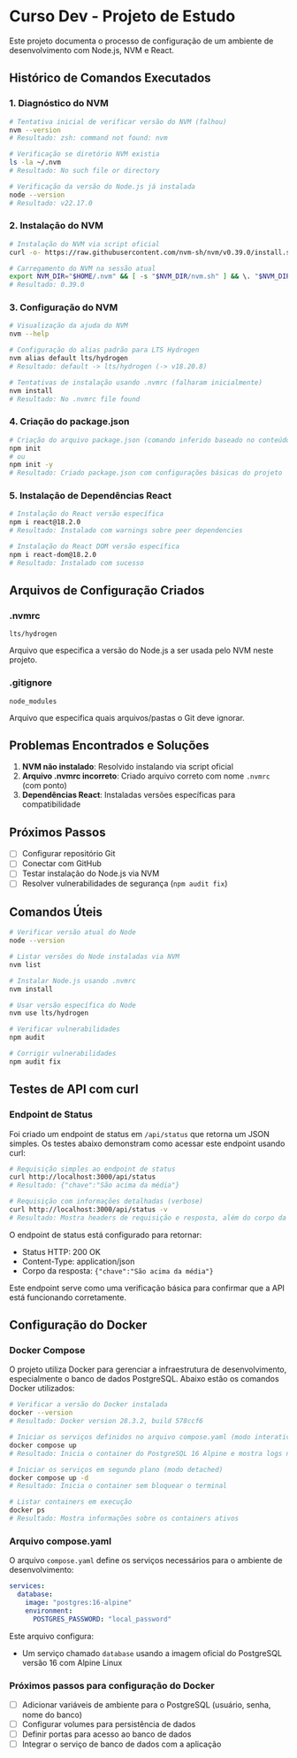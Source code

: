 # Curso Dev - Projeto de Estudo

Este projeto documenta o processo de configuração de um ambiente de desenvolvimento com Node.js, NVM e React.

## Histórico de Comandos Executados

### 1. Diagnóstico do NVM

```bash
# Tentativa inicial de verificar versão do NVM (falhou)
nvm --version
# Resultado: zsh: command not found: nvm

# Verificação se diretório NVM existia
ls -la ~/.nvm
# Resultado: No such file or directory

# Verificação da versão do Node.js já instalada
node --version
# Resultado: v22.17.0
```

### 2. Instalação do NVM

```bash
# Instalação do NVM via script oficial
curl -o- https://raw.githubusercontent.com/nvm-sh/nvm/v0.39.0/install.sh | bash

# Carregamento do NVM na sessão atual
export NVM_DIR="$HOME/.nvm" && [ -s "$NVM_DIR/nvm.sh" ] && \. "$NVM_DIR/nvm.sh" && nvm --version
# Resultado: 0.39.0
```

### 3. Configuração do NVM

```bash
# Visualização da ajuda do NVM
nvm --help

# Configuração do alias padrão para LTS Hydrogen
nvm alias default lts/hydrogen
# Resultado: default -> lts/hydrogen (-> v18.20.8)

# Tentativas de instalação usando .nvmrc (falharam inicialmente)
nvm install
# Resultado: No .nvmrc file found
```

### 4. Criação do package.json

```bash
# Criação do arquivo package.json (comando inferido baseado no conteúdo)
npm init
# ou
npm init -y
# Resultado: Criado package.json com configurações básicas do projeto
```

### 5. Instalação de Dependências React

```bash
# Instalação do React versão específica
npm i react@18.2.0
# Resultado: Instalado com warnings sobre peer dependencies

# Instalação do React DOM versão específica
npm i react-dom@18.2.0
# Resultado: Instalado com sucesso
```

## Arquivos de Configuração Criados

### .nvmrc

```
lts/hydrogen
```

Arquivo que especifica a versão do Node.js a ser usada pelo NVM neste projeto.

### .gitignore

```
node_modules
```

Arquivo que especifica quais arquivos/pastas o Git deve ignorar.

## Problemas Encontrados e Soluções

1. **NVM não instalado**: Resolvido instalando via script oficial
2. **Arquivo .nvmrc incorreto**: Criado arquivo correto com nome `.nvmrc` (com ponto)
3. **Dependências React**: Instaladas versões específicas para compatibilidade

## Próximos Passos

- [ ] Configurar repositório Git
- [ ] Conectar com GitHub
- [ ] Testar instalação do Node.js via NVM
- [ ] Resolver vulnerabilidades de segurança (`npm audit fix`)

## Comandos Úteis

```bash
# Verificar versão atual do Node
node --version

# Listar versões do Node instaladas via NVM
nvm list

# Instalar Node.js usando .nvmrc
nvm install

# Usar versão específica do Node
nvm use lts/hydrogen

# Verificar vulnerabilidades
npm audit

# Corrigir vulnerabilidades
npm audit fix
```

## Testes de API com curl

### Endpoint de Status

Foi criado um endpoint de status em `/api/status` que retorna um JSON simples. Os testes abaixo demonstram como acessar este endpoint usando curl:

```bash
# Requisição simples ao endpoint de status
curl http://localhost:3000/api/status
# Resultado: {"chave":"São acima da média"}

# Requisição com informações detalhadas (verbose)
curl http://localhost:3000/api/status -v
# Resultado: Mostra headers de requisição e resposta, além do corpo da resposta
```

O endpoint de status está configurado para retornar:

- Status HTTP: 200 OK
- Content-Type: application/json
- Corpo da resposta: `{"chave":"São acima da média"}`

Este endpoint serve como uma verificação básica para confirmar que a API está funcionando corretamente.

## Configuração do Docker

### Docker Compose

O projeto utiliza Docker para gerenciar a infraestrutura de desenvolvimento, especialmente o banco de dados PostgreSQL. Abaixo estão os comandos Docker utilizados:

```bash
# Verificar a versão do Docker instalada
docker --version
# Resultado: Docker version 28.3.2, build 578ccf6

# Iniciar os serviços definidos no arquivo compose.yaml (modo interativo)
docker compose up
# Resultado: Inicia o container do PostgreSQL 16 Alpine e mostra logs no terminal

# Iniciar os serviços em segundo plano (modo detached)
docker compose up -d
# Resultado: Inicia o container sem bloquear o terminal

# Listar containers em execução
docker ps
# Resultado: Mostra informações sobre os containers ativos
```

### Arquivo compose.yaml

O arquivo `compose.yaml` define os serviços necessários para o ambiente de desenvolvimento:

```yaml
services:
  database:
    image: "postgres:16-alpine"
    environment:
      POSTGRES_PASSWORD: "local_password"
```

Este arquivo configura:
- Um serviço chamado `database` usando a imagem oficial do PostgreSQL versão 16 com Alpine Linux

### Próximos passos para configuração do Docker

- [ ] Adicionar variáveis de ambiente para o PostgreSQL (usuário, senha, nome do banco)
- [ ] Configurar volumes para persistência de dados
- [ ] Definir portas para acesso ao banco de dados
- [ ] Integrar o serviço de banco de dados com a aplicação
